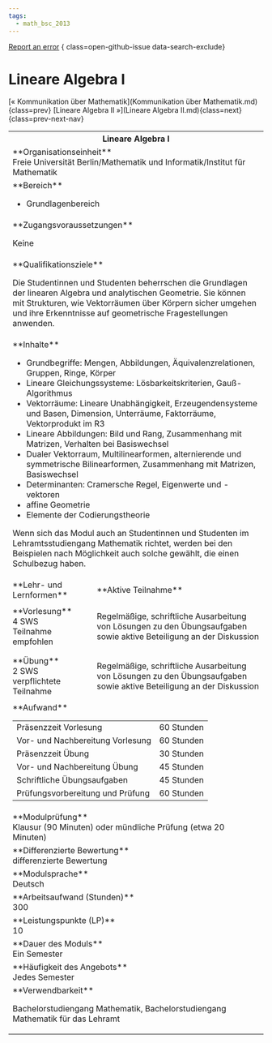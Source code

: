 ```yaml
---
tags:
  - math_bsc_2013
---
```

[Report an error](https://github.com/SGSSGene/FUB-SUP/issues/new?title=Error%20in%20%22Lineare%20Algebra%20I%22&body=There%20seems%20to%20be%20an%20error%20in%20module%20%22Lineare%20Algebra%20I%22%2E%0A%0A%3CDescribe%20here%20a%20slightly%20more%20detailed%20description%20of%20what%20is%20wrong%3E&labels=bug)
{ class=open-github-issue data-search-exclude}

# Lineare Algebra I

[« Kommunikation über Mathematik](Kommunikation über Mathematik.md){class=prev}
[Lineare Algebra II »](Lineare Algebra II.md){class=next}
{class=prev-next-nav}

<table markdown id="moduledesc">
<tr markdown class="moduledesc_head"><th colspan="2">Lineare Algebra I </th></tr>
<tr markdown><td colspan="2">**Organisationseinheit**   <br>Freie Universität Berlin/Mathematik und Informatik/Institut für Mathematik</td></tr>

<tr markdown><td colspan="2">**Bereich**<br>


- Grundlagenbereich

</td></tr>

<tr markdown><td colspan="2">**Zugangsvoraussetzungen** <br>

Keine


</td></tr>
<tr markdown><td colspan="2">**Qualifikationsziele**    <br>

Die Studentinnen und Studenten beherrschen die Grundlagen der linearen
Algebra und analytischen Geometrie. Sie können mit Strukturen, wie
Vektorräumen über Körpern sicher umgehen und ihre Erkenntnisse auf
geometrische Fragestellungen anwenden.


</td></tr>
<tr markdown><td colspan="2">**Inhalte**                <br>


- Grundbegriffe: Mengen, Abbildungen, Äquivalenzrelationen, Gruppen, Ringe,
  Körper
- Lineare Gleichungssysteme: Lösbarkeitskriterien, Gauß-Algorithmus
- Vektorräume: Lineare Unabhängigkeit, Erzeugendensysteme und Basen,
  Dimension, Unterräume, Faktorräume, Vektorprodukt im R3
- Lineare Abbildungen: Bild und Rang, Zusammenhang mit Matrizen, Verhalten
  bei Basiswechsel
- Dualer Vektorraum, Multilinearformen, alternierende und symmetrische
  Bilinearformen, Zusammenhang mit Matrizen, Basiswechsel
- Determinanten: Cramersche Regel, Eigenwerte und -vektoren
- affine Geometrie
- Elemente der Codierungstheorie

Wenn sich das Modul auch an Studentinnen
und Studenten im Lehramtsstudiengang Mathematik richtet, werden bei den
Beispielen nach Möglichkeit auch solche gewählt, die einen Schulbezug
haben.


</td></tr>

<tr markdown><td>**Lehr- und Lernformen**</td><td>**Aktive Teilnahme**</td></tr>
<tr markdown><td> **Vorlesung** <br>4 SWS <br> Teilnahme empfohlen</td><td>

Regelmäßige, schriftliche Ausarbeitung von Lösungen zu den Übungsaufgaben sowie aktive Beteiligung an der Diskussion
</td></tr>
<tr markdown><td> **Übung** <br>2 SWS <br> verpflichtete Teilnahme</td><td>

Regelmäßige, schriftliche Ausarbeitung von Lösungen zu den Übungsaufgaben sowie aktive Beteiligung an der Diskussion
</td></tr>
<tr markdown><td colspan="2">**Aufwand**                <br>
<table class="aufwand_table">
<tr><td>Präsenzzeit Vorlesung</td><td>60 Stunden</td></tr>
<tr><td>Vor- und Nachbereitung Vorlesung</td><td>60 Stunden</td></tr>
<tr><td>Präsenzzeit Übung</td><td>30 Stunden</td></tr>
<tr><td>Vor- und Nachbereitung Übung</td><td>45 Stunden</td></tr>
<tr><td>Schriftliche Übungsaufgaben</td><td>45 Stunden</td></tr>
<tr><td>Prüfungsvorbereitung und Prüfung</td><td>60 Stunden</td></tr>
</table>

</td></tr>
<tr markdown><td colspan="2">**Modulprüfung**             <br>Klausur (90 Minuten) oder mündliche Prüfung (etwa 20 Minuten)


</td></tr>
<tr markdown><td colspan="2">**Differenzierte Bewertung** <br>differenzierte Bewertung

</td></tr>
<tr markdown><td colspan="2">**Modulsprache**             <br>Deutsch</td></tr>
<tr markdown><td colspan="2">**Arbeitsaufwand (Stunden)** <br>300</td></tr>
<tr markdown><td colspan="2">**Leistungspunkte (LP)**     <br>10</td></tr>
<tr markdown><td colspan="2">**Dauer des Moduls**         <br>Ein Semester</td></tr>
<tr markdown><td colspan="2">**Häufigkeit des Angebots**  <br>Jedes Semester</td></tr>
<tr markdown><td colspan="2">**Verwendbarkeit**           <br>

Bachelorstudiengang Mathematik, Bachelorstudiengang Mathematik für das
Lehramt


</td></tr>

</table>
